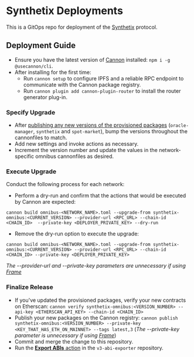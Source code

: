 # Synthetix Deployments

This is a GitOps repo for deployment of the [Synthetix](https://www.github.com/synthetixio/synthetix-v3) protocol.

## Deployment Guide

- Ensure you have the latest version of [Cannon](https://usecannon.com) installed: `npm i -g @usecannon/cli`.
- After installing for the first time:
  - Run `cannon setup` to configure IPFS and a reliable RPC endpoint to communicate with the Cannon package registry.
  - Run `cannon plugin add cannon-plugin-router` to install the router generator plug-in.

### Specify Upgrade

- After [publishing any new versions of the provisioned packages](https://github.com/synthetixio/synthetix-v3#deployment-guide) (`oracle-manager`, `synthetix` and `spot-market`), bump the versions throughout the cannonfiles to match.
- Add new settings and invoke actions as necessary.
- Increment the version number and update the values in the network-specific omnibus cannonfiles as desired.

### Execute Upgrade

Conduct the following process for each network:

- Perform a dry-run and confirm that the actions that would be executed by Cannon are expected:

```
cannon build omnibus-<NETWORK_NAME>.toml --upgrade-from synthetix-omnibus:<CURRENT_VERSION> --provider-url <RPC_URL> --chain-id <CHAIN_ID>  --private-key <DEPLOYER_PRIVATE_KEY> --dry-run
```

- Remove the dry-run option to execute the upgrade:

```
cannon build omnibus-<NETWORK_NAME>.toml --upgrade-from synthetix-omnibus:<CURRENT_VERSION> --provider-url <RPC_URL> --chain-id <CHAIN_ID> --private-key <DEPLOYER_PRIVATE_KEY>
```

_The --provider-url and --private-key parameters are unnecessary if using [Frame](https://frame.sh/)_

### Finalize Release

- If you've updated the provisioned packages, verify your new contracts on Etherscan: `cannon verify synthetix-omnibus:<VERSION_NUMBER> --api-key <ETHERSCAN_API_KEY> --chain-id <CHAIN_ID>`
- Publish your new packages on the Cannon registry: `cannon publish synthetix-omnibus:<VERSION_NUMBER> --private-key <KEY_THAT_HAS_ETH_ON_MAINNET> --tags latest,3` (_The --private-key parameter is unnecessary if using [Frame](https://frame.sh/)_)
- Commit and merge the change to this repository.
- Run the [**Export ABIs** action](https://github.com/Synthetixio/v3-abi-exporter/actions/workflows/main.yml) in the `v3-abi-exporter` repository.
